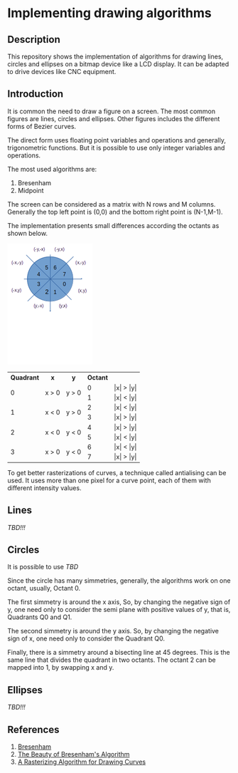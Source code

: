 Implementing drawing algorithms
===============================

Description
-----------

This repository shows the implementation of algorithms for drawing lines, circles and ellipses
on a bitmap device like a LCD display. It can be adapted to drive devices like CNC equipment.


Introduction
------------


It is common the need to draw a figure on a screen. The most common figures are lines, circles and ellipses. Other figures includes the different forms of Bezier curves. 

The direct form uses floating point variables and operations and generally, trigonometric functions. But it is possible to use only integer variables and operations. 

The most used algorithms are:

1. Bresenham
2. Midpoint

The screen can be considered as a matrix with N rows and M columns. Generally the top left point is (0,0) and the bottom right point is (N-1,M-1).

The implementation presents small differences according the octants as shown below.


![octants](Octants.png)

<table>
<tr><th>Quadrant</th><th>x</th><th>y</th><th>Octant</th><th></th></tr>
<tr><td rowspan=2>0</td><td rowspan=2>x > 0</td><td rowspan=2>y > 0 </td><td>0</td><td>|x| > |y|</td></tr>
<tr><td>1</td><td>|x| < |y|</td></tr>
<tr><td rowspan=2>1</td><td rowspan=2>x < 0</td><td rowspan=2>y > 0 </td><td>2</td><td>|x| < |y|</td></tr>
<tr><td>3</td><td>|x| > |y|</td></tr>
<tr><td rowspan=2>2</td><td rowspan=2>x < 0</td><td rowspan=2>y < 0 </td><td>4</td><td>|x| > |y|</td></tr>
<tr><td>5</td><td>|x| < |y|</td></tr>
<tr><td rowspan=2>3</td><td rowspan=2>x > 0</td><td rowspan=2>y < 0 </td><td>6</td><td>|x| < |y|</td></tr>
<tr><td>7</td><td>|x| > |y|</td></tr>
</table>

To get better rasterizations of curves, a technique called antialising can be used. It uses more than one pixel for a curve point, each of them with different intensity values.

Lines
-----

*TBD!!!*

Circles
-------

It is possible to use *TBD*

Since the circle has many simmetries, generally, the algorithms work on one octant, usually, Octant 0.

The first simmetry is around the x axis, So, by changing the negative sign of y, one need only to consider the semi plane with positive values of y, that is, Quadrants Q0 and Q1.

The second simmetry is around the y axis. So, by changing the negative sign of x, one need only to consider the Quadrant Q0.

Finally, there is a simmetry around a bisecting line at 45 degrees. This is the same line that divides the quadrant in two octants. The octant 2 can be mapped into 1, by swapping x and y.

Ellipses
--------

*TBD!!!*

References
----------

1. [Bresenham](http://www.research.ibm.com/journal/sj/041/ibmsjIVRIC.pdf)
2. [The Beauty of Bresenham's Algorithm](http://members.chello.at/~easyfilter/bresenham.html)
3. [A Rasterizing Algorithm for Drawing Curves](http://members.chello.at/%7Eeasyfilter/Bresenham.pdf)

